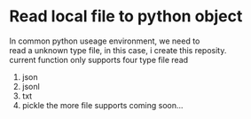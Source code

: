# Read local file to python object
In common python useage environment, we need to  
read a unknown type file, in this case, i create
this reposity.  
current function only supports four type file read
1. json
2. jsonl
3. txt
4. pickle
the more file supports coming soon... 